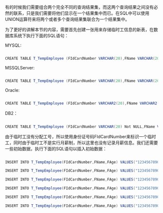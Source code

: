 有的时候我们需要组合两个完全不同的查询结果集，而这两个查询结果之间没有必然的联系，只是我们需要将他们显示在一个结果集中而已。在SQL中可以使用UNION运算符来将两个或者多个查询结果集联合为一个结果集中。
为了更好的讲解本节的内容，需要首先创建一张用来存储临时工信息的新表，在数据库系统下执行下面的SQL语句：
MYSQL:
```java  
CREATE TABLE T_TempEmployee (FIdCardNumber VARCHAR(20),FName VARCHAR(20),FAge INT ,PRIMARY KEY (FIdCardNumber))
```
MSSQLServer:
```java  
CREATE TABLE T_TempEmployee (FIdCardNumber VARCHAR(20),FName VARCHAR(20),FAge INT, PRIMARY KEY (FIdCardNumber))
```
Oracle:
```java  
CREATE TABLE T_TempEmployee (FIdCardNumber VARCHAR2(20),FName VARCHAR2(20),FAge NUMBER (10), PRIMARY KEY (FIdCardNumber))
```
DB2：
```java  
CREATE TABLE T_TempEmployee (FIdCardNumber VARCHAR(20) Not NULL,FName VARCHAR(20),FAge INT, PRIMARY KEY (FIdCardNumber))
```
由于临时工没有分配工号，所以使用身份证号码FIdCardNumber来标识一个临时工，同时由于临时工不是实行月薪制，所以这里也没有记录月薪信息。我们还需要一些初始数据，执行下面的SQL语句以插入初始数据：
```java  
INSERT INTO T_TempEmployee(FIdCardNumber,FName,FAge) VALUES("1234567890121","Sarani",33);
INSERT INTO T_TempEmployee(FIdCardNumber,FName,FAge) VALUES("1234567890122","Tom",26);
INSERT INTO T_TempEmployee(FIdCardNumber,FName,FAge) VALUES("1234567890123","Yalaha",38);
INSERT INTO T_TempEmployee(FIdCardNumber,FName,FAge) VALUES("1234567890124","Tina",26);
INSERT INTO T_TempEmployee(FIdCardNumber,FName,FAge) VALUES("1234567890125","Konkaya",29);
INSERT INTO T_TempEmployee(FIdCardNumber,FName,FAge) VALUES("1234567890126","Fotifa",46);
```